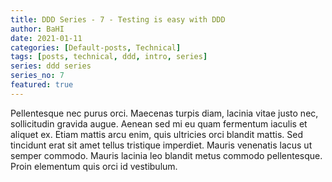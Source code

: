 ```yaml
---
title: DDD Series - 7 - Testing is easy with DDD
author: BaHI
date: 2021-01-11
categories: [Default-posts, Technical]
tags: [posts, technical, ddd, intro, series]
series: ddd series
series_no: 7
featured: true
---
```


Pellentesque nec purus orci. Maecenas turpis diam, lacinia vitae justo nec, sollicitudin gravida augue. Aenean sed mi eu quam fermentum iaculis et aliquet ex. Etiam mattis arcu enim, quis ultricies orci blandit mattis. Sed tincidunt erat sit amet tellus tristique imperdiet. Mauris venenatis lacus ut semper commodo. Mauris lacinia leo blandit metus commodo pellentesque. Proin elementum quis orci id vestibulum.
